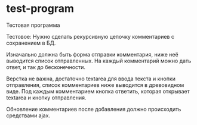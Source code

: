 # test-program
Тестовая программа


Тестовое:
Нужно сделать рекурсивную цепочку комментариев с сохранением в БД.
 
Изначально должна быть форма отправки комментария, ниже неё выводится список отправленных. На каждый комментарий можно дать ответ, и так до бесконечности.
 
Верстка не важна, достаточно textarea для ввода текста и кнопки отправления, список комментариев ниже выводится в древовидном виде. Под каждым комментарием кнопка ответить, которая открывает textarea и кнопку отправления.
 
Обновление комментариев после добавления должно происходить средствами ajax.

